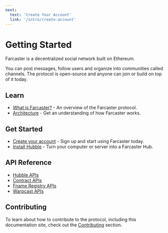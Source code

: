 ```yaml
---
next:
  text: 'Create Your Account'
  link: '/intro/create-account'
---
```


# Getting Started

Farcaster is a decentralized social network built on Ethereum.

You can post messages, follow users and organize into communities called channels. The protocol is open-source and
anyone can join or build on top of it today.

## Learn

- [What is Farcaster?](./learn/what-is-farcaster/overview.md) - An overview of the Farcaster protocol.
- [Architecture](./learn/architecture/overview.md) - Get an understanding of how Farcaster works.

## Get Started

- [Create your account](./intro/create-account.md) - Sign up and start using Farcaster today.
- [Install Hubble](./hubble/install.md) - Turn your computer or server into a Farcaster Hub.

## API Reference

- [Hubble APIs](./reference/hubble/architecture.md)
- [Contract APIs](./reference/contracts/)
- [Fname Registry APIs](./reference/fname/api.md)
- [Warpcast APIs](/reference/warpcast/api)

## Contributing

To learn about how to contribute to the protocol, including this documentation site, check out
the [Contributing](./learn/contributing/overview.md) section.